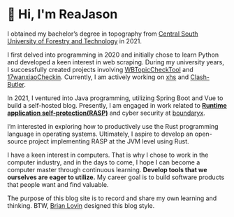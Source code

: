 # 👋 Hi, I'm ReaJason

I obtained my bachelor’s degree in topography from [Central South University of Forestry and Technology](https://www.csuft.edu.cn/) in 2021.

I first delved into programming in 2020 and initially chose to learn Python and developed a keen interest in web scraping. During my university years, I successfully created projects involving [WBTopicCheckTool](https://github.com/ReaJason/WBTopicCheckTool) and [17wanxiaoCheckin](https://github.com/ReaJason/17wanxiaoCheckin). Currently, I am actively working on [xhs](https://github.com/ReaJason/xhs) and [Clash-Butler](https://github.com/ReaJason/Clash-Butler).

In 2021, I ventured into Java programming, utilizing Spring Boot and Vue to build a self-hosted blog. Presently, I am engaged in work related to [**Runtime application self-protection(RASP)**](https://en.wikipedia.org/wiki/Runtime_application_self-protection) and cyber security at [boundaryx](https://www.boundaryx.com/).

I’m interested in exploring how to productively use the Rust programming language in operating systems. Ultimately, I aspire to develop an open-source project implementing RASP at the JVM level using Rust.

I have a keen interest in computers. That is why I chose to work in the computer industry, and in the days to come, I hope I can become a computer master through continuous learning. **Develop tools that we ourselves are eager to utilize.** My career goal is to build software products that people want and find valuable.

The purpose of this blog site is to record and share my own learning and thinking. BTW, [Brian Lovin](https://brianlovin.com/) designed this blog style.
